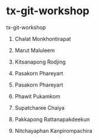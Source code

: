 # tx-git-workshop
tx-git-workshop

1. Chalat Monkhontirapat

2. Marut Maluleem

4. Kitsanapong Rodjing

4. Pasakorn Phareyart


5. Pasakorn Phareyart

6. Phawit Pukamkom

7. Supatcharee Chaiya

11. Pakkapong Rattanapakdeekun

12. Nitchayaphan Kanpirompachira
